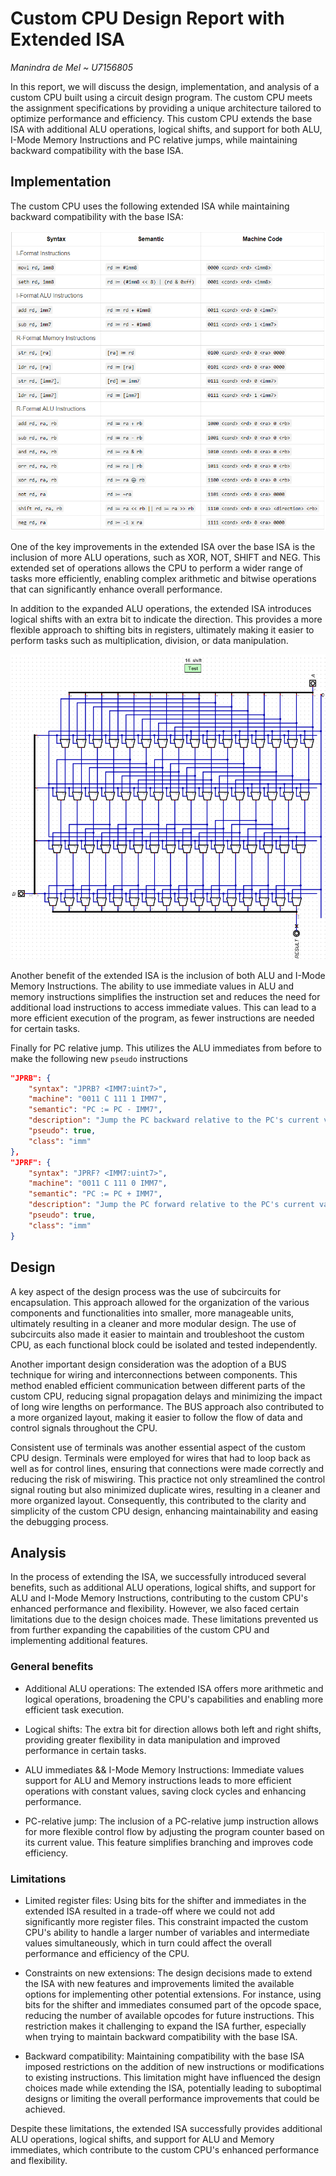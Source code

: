 # Custom CPU Design Report with Extended ISA

_Manindra de Mel ~ U7156805_

In this report, we will discuss the design, implementation, and analysis of a custom CPU built using a circuit design program. The custom CPU meets the assignment specifications by providing a unique architecture tailored to optimize performance and efficiency. This custom CPU extends the base ISA with additional ALU operations, logical shifts, and support for both ALU, I-Mode Memory Instructions and PC relative jumps, while maintaining backward compatibility with the base ISA.

## Implementation

The custom CPU uses the following extended ISA while maintaining backward compatibility with the base ISA:

![isa image](assets/extended_isa.png)

One of the key improvements in the extended ISA over the base ISA is the inclusion of more ALU operations, such as XOR, NOT, SHIFT and NEG. This extended set of operations allows the CPU to perform a wider range of tasks more efficiently, enabling complex arithmetic and bitwise operations that can significantly enhance overall performance.

In addition to the expanded ALU operations, the extended ISA introduces logical shifts with an extra bit to indicate the direction. This provides a more flexible approach to shifting bits in registers, ultimately making it easier to perform tasks such as multiplication, division, or data manipulation.

![Left shift image](assets/left-shift.png)

Another benefit of the extended ISA is the inclusion of both ALU and I-Mode Memory Instructions. The ability to use immediate values in ALU and memory instructions simplifies the instruction set and reduces the need for additional load instructions to access immediate values. This can lead to a more efficient execution of the program, as fewer instructions are needed for certain tasks.

Finally for PC relative jump. This utilizes the ALU immediates from before to make the following new `pseudo` instructions

```json
"JPRB": {
    "syntax": "JPRB? <IMM7:uint7>",
    "machine": "0011 C 111 1 IMM7",
    "semantic": "PC := PC - IMM7",
    "description": "Jump the PC backward relative to the PC's current value. (alias for `ADD PC, PC, IMM7`)",
    "pseudo": true,
    "class": "imm"
},
"JPRF": {
    "syntax": "JPRF? <IMM7:uint7>",
    "machine": "0011 C 111 0 IMM7",
    "semantic": "PC := PC + IMM7",
    "description": "Jump the PC forward relative to the PC's current value. (alias for `ADD PC, PC, IMM7`)",
    "pseudo": true,
    "class": "imm"
}
```

## Design

A key aspect of the design process was the use of subcircuits for encapsulation. This approach allowed for the organization of the various components and functionalities into smaller, more manageable units, ultimately resulting in a cleaner and more modular design. The use of subcircuits also made it easier to maintain and troubleshoot the custom CPU, as each functional block could be isolated and tested independently.

Another important design consideration was the adoption of a BUS technique for wiring and interconnections between components. This method enabled efficient communication between different parts of the custom CPU, reducing signal propagation delays and minimizing the impact of long wire lengths on performance. The BUS approach also contributed to a more organized layout, making it easier to follow the flow of data and control signals throughout the CPU.

Consistent use of terminals was another essential aspect of the custom CPU design. Terminals were employed for wires that had to loop back as well as for control lines, ensuring that connections were made correctly and reducing the risk of miswiring. This practice not only streamlined the control signal routing but also minimized duplicate wires, resulting in a cleaner and more organized layout. Consequently, this contributed to the clarity and simplicity of the custom CPU design, enhancing maintainability and easing the debugging process.

## Analysis

In the process of extending the ISA, we successfully introduced several benefits, such as additional ALU operations, logical shifts, and support for ALU and I-Mode Memory Instructions, contributing to the custom CPU's enhanced performance and flexibility. However, we also faced certain limitations due to the design choices made. These limitations prevented us from further expanding the capabilities of the custom CPU and implementing additional features.

### General benefits

- Additional ALU operations: The extended ISA offers more arithmetic and logical operations, broadening the CPU's capabilities and enabling more efficient task execution.

- Logical shifts: The extra bit for direction allows both left and right shifts, providing greater flexibility in data manipulation and improved performance in certain tasks.

- ALU immediates && I-Mode Memory Instructions: Immediate values support for ALU and Memory instructions leads to more efficient operations with constant values, saving clock cycles and enhancing performance.

- PC-relative jump: The inclusion of a PC-relative jump instruction allows for more flexible control flow by adjusting the program counter based on its current value. This feature simplifies branching and improves code efficiency.

### Limitations

- Limited register files: Using bits for the shifter and immediates in the extended ISA resulted in a trade-off where we could not add significantly more register files. This constraint impacted the custom CPU's ability to handle a larger number of variables and intermediate values simultaneously, which in turn could affect the overall performance and efficiency of the CPU.

- Constraints on new extensions: The design decisions made to extend the ISA with new features and improvements limited the available options for implementing other potential extensions. For instance, using bits for the shifter and immediates consumed part of the opcode space, reducing the number of available opcodes for future instructions. This restriction makes it challenging to expand the ISA further, especially when trying to maintain backward compatibility with the base ISA.

- Backward compatibility: Maintaining compatibility with the base ISA imposed restrictions on the addition of new instructions or modifications to existing instructions. This limitation might have influenced the design choices made while extending the ISA, potentially leading to suboptimal designs or limiting the overall performance improvements that could be achieved.

Despite these limitations, the extended ISA successfully provides additional ALU operations, logical shifts, and support for ALU and Memory immediates, which contribute to the custom CPU's enhanced performance and flexibility.
